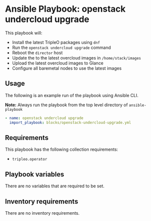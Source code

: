 # Ansible Playbook: openstack undercloud upgrade

This playbook will:

- Install the latest TripleO packages using `dnf`
- Run the `openstack undercloud upgrade` command
- Reboot the `director` host
- Update the to the latest overcloud images in `/home/stack/images`
- Upload the latest overcloud images to Glance
- Configure all baremetal nodes to use the latest images

## Usage

The following is an example run of the playbook using Ansible CLI.

**Note:** Always run the playbook from the top level directory of `ansible-playbook`

```yml
- name: openstack undercloud upgrade
  import_playbook: blocks/openstack-undercloud-upgrade.yml
```

## Requirements

This playbook has the following collection requirements:

- `tripleo.operator`

## Playbook variables

There are no variables that are required to be set.

## Inventory requirements

There are no inventory requirements.
